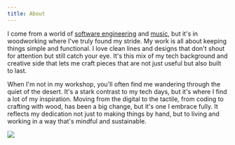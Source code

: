 ```yaml
---
title: About
---
```


I come from a world of <a href="https://jokubas.works/docs/jokubas_dargis_resume_2024.pdf" target="_blank">software engineering</a> and [music](https://soundcloud.com/eleventigers), but it's in woodworking where I've truly found my stride. My work is all about keeping things simple and functional. I love clean lines and designs that don't shout for attention but still catch your eye. It's this mix of my tech background and creative side that lets me craft pieces that are not just useful but also built to last.

When I'm not in my workshop, you'll often find me wandering through the quiet of the desert. It's a stark contrast to my tech days, but it's where I find a lot of my inspiration. Moving from the digital to the tactile, from coding to crafting with wood, has been a big change, but it's one I embrace fully. It reflects my dedication not just to making things by hand, but to living and working in a way that's mindful and sustainable.

![](/images/about/me_29_palms_2.jpg)

